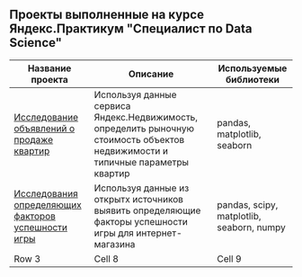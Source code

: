 ## Проекты выполненные на курсе Яндекс.Практикум "Специалист по Data Science"
| Название проекта | Описание | Используемые библиотеки |
|-----------|----------|----------|
| [Исследование объявлений о продаже квартир](https://github.com/SegaObin/Yandex-practicum-projects/blob/main/research%20of%20advertisements%20for%20apartments%20for%20sale/research_of_advertisements_for_apartments_for_sale.ipynb)   | Используя данные сервиса Яндекс.Недвижимость, определить рыночную стоимость объектов недвижимости и типичные параметры квартир |  pandas, matplotlib, seaborn|
| [Исследования определяющих факторов успешности игры](https://github.com/SegaObin/Yandex-practicum-projects/blob/main/Exploring%20the%20determinants%20of%20game%20success/exploring_the_determinants_of_game_success.ipynb)  |  Используя данные из открытх источников выявить определяющие факторы успешности игры для интернет-магазина  |  pandas, scipy, matplotlib, seaborn, numpy  |
| Row 3    | Cell 8   | Cell 9   |
